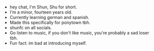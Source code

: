 - hey chat, I'm Shun, Shu for short.
- I'm a minor, fourteen years old.
- Currently learning german and spanish.
- Made this specifically for ponytown tbh.
- shunfc on all socials.
- Go listen to music, if you don't like music, you're probably a sad loser tbh.
- Fun fact: im bad at introducing myself.

<!---
Shunfc/Shunfc is a ✨ special ✨ repository because its `README.md` (this file) appears on your GitHub profile.
You can click the Preview link to take a look at your changes.
--->
